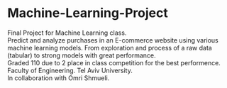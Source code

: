 # Machine-Learning-Project
Final Project for Machine Learning class. <br>
Predict and analyze purchases in an E-commerce website using various machine learning models. From exploration and process of a raw data (tabular) to strong models with great performance. <br>
Graded 110 due to 2 place in class competition for the best performence. <br>
Faculty of Engineering. Tel Aviv University. <br>
In collaboration with Omri Shmueli.
